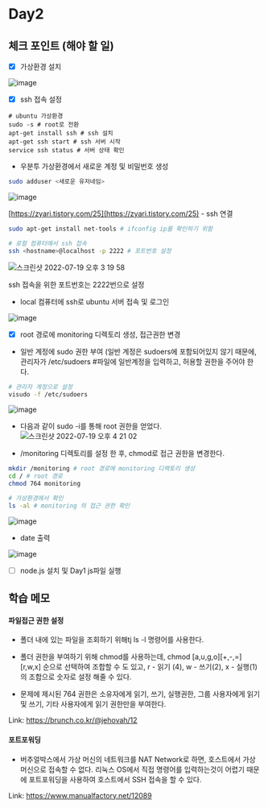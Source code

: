 # Day2

## 체크 포인트 (해야 할 일)

- [x] 가상환경 설치

![image](https://user-images.githubusercontent.com/64758931/179688073-00f8e513-9a81-4765-b4d0-c5ec7d9da93d.png)

- [x] ssh 접속 설정

```shell
# ubuntu 가상환경
sudo -s # root로 전환
apt-get install ssh # ssh 설치
apt-get ssh start # ssh 서버 시작
service ssh status # 서버 상태 확인
```

- 우분투 가상환경에서 새로운 계정 및 비밀번호 생성

```bash
sudo adduser <새로운 유저네임>
```

![image](https://user-images.githubusercontent.com/64758931/179688241-dd50f4f9-422f-4d8c-9a77-fa930f41434b.png)

[https://zyari.tistory.com/25](https://zyari.tistory.com/25) - ssh 연결

```bash
sudo apt-get install net-tools # ifconfig ip를 확인하기 위함
```

```bash
# 로컬 컴퓨터에서 ssh 접속
ssh <hostname>@localhost -p 2222 # 포트번호 설정
```

![스크린샷 2022-07-19 오후 3 19 58](https://user-images.githubusercontent.com/64758931/179688362-4d4190c6-4e17-4f31-8ab2-1d87349bfa84.png)

ssh 접속을 위한 포트번호는 2222번으로 설정

- local 컴퓨터에 ssh로 ubuntu 서버 접속 및 로그인

![image](https://user-images.githubusercontent.com/64758931/179688762-34e56293-dbfe-41bd-9e76-79b8b7cc66b2.png)

- [x] root 경로에 monitoring 디렉토리 생성, 접근권한 변경
- 일반 계정에 sudo 권한 부여 (일반 계정은 sudoers에 포함되어있지 않기 때문에, 관리자가 /etc/sudoers #파일에 일반계정을 입력하고, 허용할 권한을 주어야 한다.

```bash
# 관리자 계정으로 설정
visudo -f /etc/sudoers
```

![image](https://user-images.githubusercontent.com/64758931/179698755-bcb5640b-c399-4887-99b8-4e826b25d142.png)

- 다음과 같이 sudo -i를 통해 root 권한을 얻었다.
![스크린샷 2022-07-19 오후 4 21 02](https://user-images.githubusercontent.com/64758931/179698827-c78f2008-3793-4892-a11f-c5233745b533.png)


- /monitoring 디렉토리를 설정 한 후, chmod로 접근 권한을 변경한다.

```bash
mkdir /monitoring # root 경로에 monitoring 디렉토리 생성
cd / # root 경로
chmod 764 monitoring

# 가상환경에서 확인
ls -al # monitoring 의 접근 권한 확인
```

![image](https://user-images.githubusercontent.com/64758931/179698989-2296abbf-acb5-4a25-abe0-6da9a066165f.png)

- date 출력

![image](https://user-images.githubusercontent.com/64758931/179699032-cae219c3-6674-485b-99b4-9a836b5a833d.png)

- [ ] node.js 설치 및 Day1 js파일 실행

## 학습 메모

#### 파일접근 권한 설정

- 폴더 내에 있는 파일을 조회하기 위해tj ls -l 명령어를 사용한다.

- 폴더 권한을 부여하기 위해 chmod를 사용하는데, chmod [a,u,g,o][+,-,=][r,w,x] 순으로 선택하여 조합할 수 도 있고, r - 읽기 (4), w - 쓰기(2), x - 실행(1) 의 조합으로 숫자로 설정 해줄 수 있다.
- 문제에 제시된 764 권한은 소유자에게 읽기, 쓰기, 실행권한, 그룹 사용자에게 읽기 및 쓰기, 기타 사용자에게 읽기 권한만을 부여한다.

Link: https://brunch.co.kr/@jehovah/12

#### 포트포워딩

- 버추얼박스에서 가상 머신의 네트워크를 NAT Network로 하면, 호스트에서 가상머신으로 접속할 수 없다. 리눅스 OS에서 직접 명령어를 입력하는것이 어렵기 때문에 포트포워딩을 사용하여 호스트에서 SSH 접속을 할 수 있다.

Link: https://www.manualfactory.net/12089
